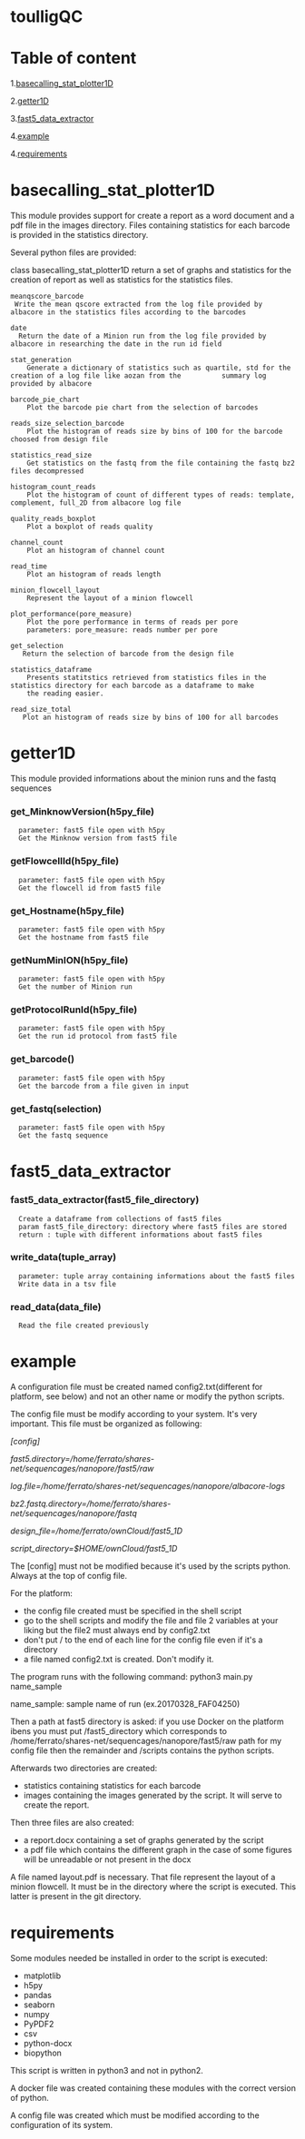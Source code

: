 toulligQC
==========


# Table of content

1.[basecalling_stat_plotter1D](#basecalling_stat_plotter1D)

2.[getter1D](#getter1D)

3.[fast5_data_extractor](#fast5_data_extractor)

4.[example](#example)

4.[requirements](#requirements)

basecalling_stat_plotter1D
===========================

This module provides support for create a report as a word document and a pdf file in the images directory. Files containing statistics for each barcode is provided in the statistics directory.

Several python files are provided:

 class basecalling_stat_plotter1D
   return a set of graphs and statistics for the creation of report as well as statistics for the statistics files.

    meanqscore_barcode
     Write the mean qscore extracted from the log file provided by albacore in the statistics files according to the barcodes

    date
      Return the date of a Minion run from the log file provided by albacore in researching the date in the run id field

    stat_generation
        Generate a dictionary of statistics such as quartile, std for the creation of a log file like aozan from the          summary log provided by albacore

    barcode_pie_chart
        Plot the barcode pie chart from the selection of barcodes

    reads_size_selection_barcode
        Plot the histogram of reads size by bins of 100 for the barcode choosed from design file

    statistics_read_size
        Get statistics on the fastq from the file containing the fastq bz2 files decompressed

    histogram_count_reads
        Plot the histogram of count of different types of reads: template, complement, full_2D from albacore log file

    quality_reads_boxplot
        Plot a boxplot of reads quality

    channel_count
        Plot an histogram of channel count

    read_time
        Plot an histogram of reads length

    minion_flowcell_layout
        Represent the layout of a minion flowcell

    plot_performance(pore_measure)
        Plot the pore performance in terms of reads per pore
        parameters: pore_measure: reads number per pore

    get_selection
       Return the selection of barcode from the design file

    statistics_dataframe
        Presents statitstics retrieved from statistics files in the statistics directory for each barcode as a dataframe to make
        the reading easier.

    read_size_total
       Plot an histogram of reads size by bins of 100 for all barcodes


getter1D
=========

This module provided informations about the minion runs and the fastq sequences

### get_MinknowVersion(h5py_file)
      parameter: fast5 file open with h5py
      Get the Minknow version from fast5 file

### getFlowcellId(h5py_file)
      parameter: fast5 file open with h5py
      Get the flowcell id from fast5 file

### get_Hostname(h5py_file)
      parameter: fast5 file open with h5py
      Get the hostname from fast5 file

### getNumMinION(h5py_file)
      parameter: fast5 file open with h5py
      Get the number of Minion run

### getProtocolRunId(h5py_file)
      parameter: fast5 file open with h5py
      Get the run id protocol from fast5 file

### get_barcode()
      parameter: fast5 file open with h5py
      Get the barcode from a file given in input

### get_fastq(selection)
      parameter: fast5 file open with h5py
      Get the fastq sequence

fast5_data_extractor
=====================

### fast5_data_extractor(fast5_file_directory)
      Create a dataframe from collections of fast5 files
      param fast5_file_directory: directory where fast5 files are stored
      return : tuple with different informations about fast5 files

### write_data(tuple_array)
      parameter: tuple array containing informations about the fast5 files
      Write data in a tsv file

### read_data(data_file)
      Read the file created previously

example
==========

A configuration file must be created named config2.txt(different for platform, see below) and not an other name or modify the python scripts.

The config file must be modify according to your system. It's very important.
This file must be organized as following:

*[config]*

*fast5.directory=/home/ferrato/shares-net/sequencages/nanopore/fast5/raw*

*log.file=/home/ferrato/shares-net/sequencages/nanopore/albacore-logs*

*bz2.fastq.directory=/home/ferrato/shares-net/sequencages/nanopore/fastq*

*design_file=/home/ferrato/ownCloud/fast5_1D*

*script_directory=$HOME/ownCloud/fast5_1D*

The [config] must not be modified because it's used by the scripts python. Always at the top of config file.

For the platform:
* the config file created must be specified in the shell script 
* go to the shell scripts and modify the file and file 2 variables at your liking but the file2 must always end by config2.txt
* don't put / to the end of each line for the config file even if it's a directory
* a file named config2.txt is created. Don't modify it.

The program runs with the following command:
  python3 main.py name_sample

name_sample: sample name of run (ex.20170328_FAF04250)

Then a path at fast5 directory is asked: if you use Docker on the platform ibens you must put /fast5_directory which corresponds to /home/ferrato/shares-net/sequencages/nanopore/fast5/raw path for my config file then the remainder and /scripts contains the python scripts.

Afterwards two directories are created:

* statistics containing statistics for each barcode
* images containing the images generated by the script. It will serve to create the report.

Then three files are also created:

* a report.docx containing a set of graphs generated by the script
* a pdf file which contains the different graph in the case of some figures will be unreadable or not present in the docx

A file named layout.pdf is necessary. That file represent the layout of a minion flowcell.
It must be in the directory where the script is executed. This latter is present in the git directory.


requirements
===============

Some modules needed be installed in order to the script is executed:

* matplotlib
* h5py
* pandas
* seaborn
* numpy
* PyPDF2
* csv
* python-docx
* biopython

This script is written in python3 and not in python2.

A docker file was created containing these modules with the correct version of python.

A config file was created which must be modified according to the configuration of its system.
